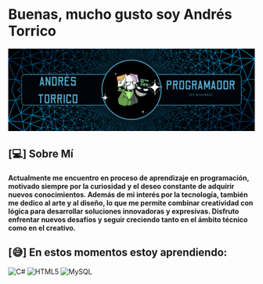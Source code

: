 # Buenas, mucho gusto soy Andrés Torrico

![Banner Andrest630](andrés-torrico.gif)


## [💻] Sobre Mí

#### Actualmente me encuentro en proceso de aprendizaje en programación, motivado siempre por la curiosidad y el deseo constante de adquirir nuevos conocimientos. Además de mi interés por la tecnología, también me dedico al arte y al diseño, lo que me permite combinar creatividad con lógica para desarrollar soluciones innovadoras y expresivas. Disfruto enfrentar nuevos desafíos y seguir creciendo tanto en el ámbito técnico como en el creativo.

 ## [😅] En estos momentos estoy aprendiendo:

![C#](https://img.shields.io/badge/c%23-%23239120.svg?style=for-the-badge&logo=csharp&logoColor=white)
![HTML5](https://img.shields.io/badge/html5-%23E34F26.svg?style=for-the-badge&logo=html5&logoColor=white)
![MySQL](https://img.shields.io/badge/mysql-4479A1.svg?style=for-the-badge&logo=mysql&logoColor=white)
